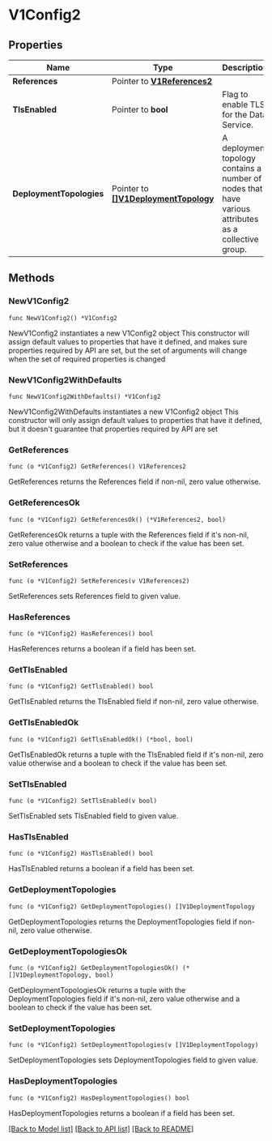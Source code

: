 # V1Config2

## Properties

Name | Type | Description | Notes
------------ | ------------- | ------------- | -------------
**References** | Pointer to [**V1References2**](V1References2.md) |  | [optional] 
**TlsEnabled** | Pointer to **bool** | Flag to enable TLS for the Data Service. | [optional] 
**DeploymentTopologies** | Pointer to [**[]V1DeploymentTopology**](V1DeploymentTopology.md) | A deployment topology contains a number of nodes that have various attributes as a collective group. | [optional] 

## Methods

### NewV1Config2

`func NewV1Config2() *V1Config2`

NewV1Config2 instantiates a new V1Config2 object
This constructor will assign default values to properties that have it defined,
and makes sure properties required by API are set, but the set of arguments
will change when the set of required properties is changed

### NewV1Config2WithDefaults

`func NewV1Config2WithDefaults() *V1Config2`

NewV1Config2WithDefaults instantiates a new V1Config2 object
This constructor will only assign default values to properties that have it defined,
but it doesn't guarantee that properties required by API are set

### GetReferences

`func (o *V1Config2) GetReferences() V1References2`

GetReferences returns the References field if non-nil, zero value otherwise.

### GetReferencesOk

`func (o *V1Config2) GetReferencesOk() (*V1References2, bool)`

GetReferencesOk returns a tuple with the References field if it's non-nil, zero value otherwise
and a boolean to check if the value has been set.

### SetReferences

`func (o *V1Config2) SetReferences(v V1References2)`

SetReferences sets References field to given value.

### HasReferences

`func (o *V1Config2) HasReferences() bool`

HasReferences returns a boolean if a field has been set.

### GetTlsEnabled

`func (o *V1Config2) GetTlsEnabled() bool`

GetTlsEnabled returns the TlsEnabled field if non-nil, zero value otherwise.

### GetTlsEnabledOk

`func (o *V1Config2) GetTlsEnabledOk() (*bool, bool)`

GetTlsEnabledOk returns a tuple with the TlsEnabled field if it's non-nil, zero value otherwise
and a boolean to check if the value has been set.

### SetTlsEnabled

`func (o *V1Config2) SetTlsEnabled(v bool)`

SetTlsEnabled sets TlsEnabled field to given value.

### HasTlsEnabled

`func (o *V1Config2) HasTlsEnabled() bool`

HasTlsEnabled returns a boolean if a field has been set.

### GetDeploymentTopologies

`func (o *V1Config2) GetDeploymentTopologies() []V1DeploymentTopology`

GetDeploymentTopologies returns the DeploymentTopologies field if non-nil, zero value otherwise.

### GetDeploymentTopologiesOk

`func (o *V1Config2) GetDeploymentTopologiesOk() (*[]V1DeploymentTopology, bool)`

GetDeploymentTopologiesOk returns a tuple with the DeploymentTopologies field if it's non-nil, zero value otherwise
and a boolean to check if the value has been set.

### SetDeploymentTopologies

`func (o *V1Config2) SetDeploymentTopologies(v []V1DeploymentTopology)`

SetDeploymentTopologies sets DeploymentTopologies field to given value.

### HasDeploymentTopologies

`func (o *V1Config2) HasDeploymentTopologies() bool`

HasDeploymentTopologies returns a boolean if a field has been set.


[[Back to Model list]](../README.md#documentation-for-models) [[Back to API list]](../README.md#documentation-for-api-endpoints) [[Back to README]](../README.md)


